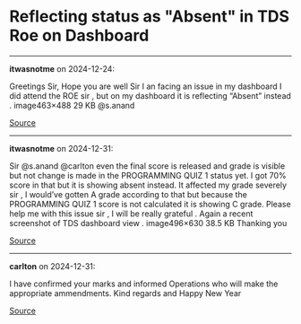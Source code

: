 # Reflecting status as "Absent" in TDS Roe on Dashboard


---

**itwasnotme** on 2024-12-24:

Greetings Sir, Hope you are well
Sir I an facing an issue in my dashboard
I did attend the ROE sir , but on my dashboard it is reflecting “Absent” instead .
image463×488 29 KB
@s.anand

[Source](https://discourse.onlinedegree.iitm.ac.in/t/reflecting-status-as-absent-in-tds-roe-on-dashboard/160251/1)

---

**itwasnotme** on 2024-12-31:

Sir @s.anand @carlton  even the final score is released and grade is visible but not change is made in the PROGRAMMING QUIZ 1 status yet. I got 70% score in that but it is showing absent instead. It affected my grade severely sir , I would’ve gotten A grade according to that but because the PROGRAMMING QUIZ 1 score is not calculated it is showing C grade. Please help me with this issue sir , I will be really grateful .
Again a recent screenshot of TDS dashboard view .
image496×630 38.5 KB
Thanking you

[Source](https://discourse.onlinedegree.iitm.ac.in/t/reflecting-status-as-absent-in-tds-roe-on-dashboard/160251/2)

---

**carlton** on 2024-12-31:

I have confirmed your marks and informed Operations who will make the appropriate ammendments.
Kind regards and Happy New Year

[Source](https://discourse.onlinedegree.iitm.ac.in/t/reflecting-status-as-absent-in-tds-roe-on-dashboard/160251/3)